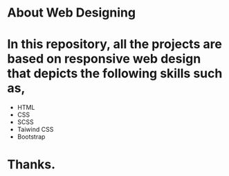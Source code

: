 # About Web Designing
# In this repository, all the projects are based on responsive web design that depicts the following skills such as,

* HTML
* CSS
* SCSS
* Taiwind CSS
* Bootstrap

# Thanks.
